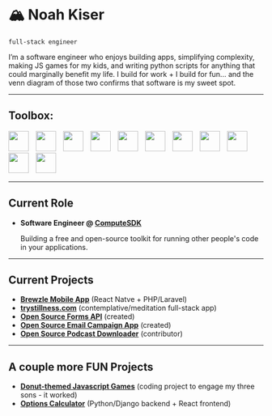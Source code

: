 # 🏔️ Noah Kiser
`full-stack engineer`

I’m a software engineer who enjoys building apps, simplifying complexity, making JS games for my kids, and writing python scripts for anything that could marginally benefit my life. I build for work + I build for fun... and the venn diagram of those two confirms that software is my sweet spot.  

---

## Toolbox:

<img src="https://api.iconify.design/cib:react.svg?color=%23888888" width="40" height="40">&emsp;<img src="https://api.iconify.design/teenyicons:typescript-outline.svg?color=%23888888" width="40" height="40">&emsp;<img src="https://api.iconify.design/tdesign:html5-filled.svg?color=%23888888" width="40" height="40">&emsp;<img src="https://api.iconify.design/tdesign:css3.svg?color=%23888888" width="40" height="40">&emsp;<img src="https://api.iconify.design/teenyicons:javascript-solid.svg?color=%23888888" width="40" height="40">&emsp;<img src="https://api.iconify.design/ri:tailwind-css-fill.svg?color=%23888888" width="40" height="40">&emsp;<img src="https://api.iconify.design/akar-icons:python-fill.svg?color=%23888888" width="40" height="40">&emsp;<img src="https://api.iconify.design/ri:php-fill.svg?color=%23888888" width="40" height="40">&emsp;<img src="https://api.iconify.design/meteor-icons:laravel.svg?color=%23888888" width="40" height="40">&emsp;<img src="https://api.iconify.design/mdi:git.svg?color=%23888888" width="40" height="40">&emsp;<img src="https://api.iconify.design/fa7-brands:docker.svg?color=%23888888" width="40" height="40">

<!-- <img src="https://api.iconify.design/fa7-brands:golang.svg?color=%23888888" width="40" height="40">&emsp; -->

---

## Current Role
- **Software Engineer @ [ComputeSDK](https://www.computesdk.com/)**

  Building a free and open-source toolkit for running other people's code in your applications.  

---

## Current Projects
- **[Brewzle Mobile App](https://brewzle.com/)** (React Natve + PHP/Laravel)
- **[trystillness.com](https://trystillness.com/)** (contemplative/meditation full-stack app)
- **[Open Source Forms API](https://github.com/kisernl/oss-forms-api)** (created)
- **[Open Source Email Campaign App](https://github.com/kisernl/oss-email-campaigns)** (created)
- **[Open Source Podcast Downloader](https://github.com/kisernl/podcast-downloader)** (contributor)

---
## A couple more FUN Projects
- **[Donut-themed Javascript Games](https://donut-games.vercel.app/)** (coding project to engage my three sons - it worked)
- **[Options Calculator](https://github.com/kisernl/options_calculator)** (Python/Django backend + React frontend)
